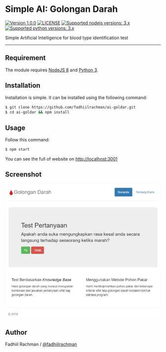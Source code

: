 # Simple AI: Golongan Darah

 [![Version 1.0.0](https://img.shields.io/badge/stable-1.0.0-brightgreen.svg "Version 1.0.0")](https://github.com/fadhiilrachman/ai-goldar) [![LICENSE](https://img.shields.io/badge/license-GPL%203.0-blue.svg "LICENSE")](https://github.com/fadhiilrachman/ai-goldar/blob/master/LICENSE) [![Supported nodejs versions: 3.x](https://img.shields.io/badge/nodejs-8.x.x-green.svg "Supported nodejs versions: 8.x.x")](https://nodejs.org/en/download/) [![Supported python versions: 3.x](https://img.shields.io/badge/python-3.x-green.svg "Supported python versions: 3.x")](https://www.python.org/downloads/)
 
Simple Artificial Intelligence for blood type identification test

----

## Requirement

The module requires [NodeJS 8](https://nodejs.org/en/download/) and [Python 3](https://www.python.org/downloads/).

## Installation

Installation is simple. It can be installed using the following command:
```sh
$ git clone https://github.com/fadhiilrachman/ai-goldar.git
$ cd ai-goldar && npm install
```

## Usage

Follow this command:
```sh
$ npm start
```
You can see the full of website on [http://localhost:3001](http://localhost:3001)

## Screenshot

[![Screenshot](/assets/images/Screenshot.jpg "Screenshot")](/assets/images/Screenshot.jpg)

## Author
Fadhiil Rachman / [@fadhiilrachman](https://www.instagram.com/fadhiilrachman)
